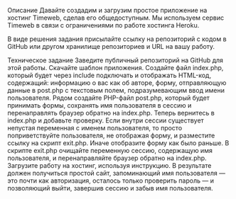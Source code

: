 Описание
Давайте создадим и загрузим простое приложение на хостинг Timeweb, сделав его общедоступным. Мы используем сервис Timeweb в связи с ограничениями по работе хостинга Heroku.

В виде решения задания присылайте ссылку на репозиторий с кодом в GitHub или другом хранилище репозиториев и URL на вашу работу.

Техническое задание
Заведите публичный репозиторий на GitHub для этой работы.
Скачайте шаблон приложения.
Создайте файл index.php, который будет через include подключать и отображать HTML-код, содержащий:
информацию о вас как об авторе,
форму, отправляющую данные в post.php с текстовым полем, подразумевающим ввод имени пользователя.
Рядом создайте PHP-файл post.php, который будет принимать формы, сохранять имя пользователя в сессию и перенаправлять браузер обратно на index.php.
Теперь вернитесь в index.php и добавьте проверку. Если внутри сессии существует непустая переменная с именем пользователя, то просто поприветствуйте пользователя, не отображая форму, и разместите ссылку на скрипт exit.php. Иначе отобразите форму как было раньше.
В скрипте exit.php очищайте переменную сессию, содержащую имя пользователя, и перенаправляйте браузер обратно на index.php.
Загрузите работу на хостинг, используя инструкцию.
В результате должен получиться простой сайт, запоминающий имя пользователя — это почти как авторизация, осталось только проверить пароль — и позволяющий выйти, завершив сессию и забыв имя пользователя.